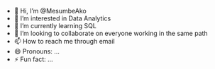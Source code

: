 - 👋 Hi, I’m @MesumbeAko
- 👀 I’m interested in Data Analytics 
- 🌱 I’m currently learning SQL
- 💞️ I’m looking to collaborate on everyone working in the same path
- 📫 How to reach me through email
- 😄 Pronouns: ...
- ⚡ Fun fact: ...

<!---
MesumbeAko/MesumbeAko is a ✨ special ✨ repository because its `README.md` (this file) appears on your GitHub profile.
You can click the Preview link to take a look at your changes.
--->
